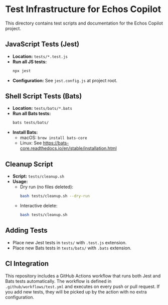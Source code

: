 # Test Infrastructure for Echos Copilot

This directory contains test scripts and documentation for the Echos Copilot project.

## JavaScript Tests (Jest)

- **Location:** `tests/*.test.js`
- **Run all JS tests:**
  ```sh
  npx jest
  ```
- **Configuration:** See `jest.config.js` at project root.

## Shell Script Tests (Bats)

- **Location:** `tests/bats/*.bats`
- **Run all Bats tests:**
  ```sh
  bats tests/bats/
  ```
- **Install Bats:**
  - macOS: `brew install bats-core`
  - Linux: See https://bats-core.readthedocs.io/en/stable/installation.html

## Cleanup Script

- **Script:** `tests/cleanup.sh`
- **Usage:**
  - Dry run (no files deleted):
    ```sh
    bash tests/cleanup.sh --dry-run
    ```
  - Interactive delete:
    ```sh
    bash tests/cleanup.sh
    ```

## Adding Tests

- Place new Jest tests in `tests/` with `.test.js` extension.
- Place new Bats tests in `tests/bats/` with `.bats` extension.

## CI Integration

This repository includes a GitHub Actions workflow that runs both Jest and Bats
tests automatically. The workflow is defined in
`.github/workflows/test.yml` and executes on every push or pull request.
If you add new tests, they will be picked up by the action with no extra
configuration.
